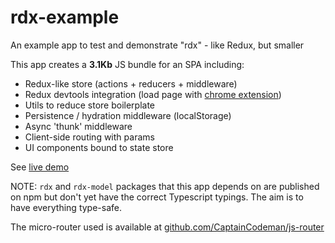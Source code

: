 # rdx-example

An example app to test and demonstrate "rdx" - like Redux, but smaller

This app creates a **3.1Kb** JS bundle for an SPA including:

* Redux-like store (actions + reducers + middleware)
* Redux devtools integration (load page with [chrome extension](https://chrome.google.com/webstore/detail/redux-devtools/lmhkpmbekcpmknklioeibfkpmmfibljd?hl=en))
* Utils to reduce store boilerplate
* Persistence / hydration middleware (localStorage)
* Async 'thunk' middleware
* Client-side routing with params
* UI components bound to state store

See [live demo](https://captaincodeman.github.io/rdx-example/)

NOTE: `rdx` and `rdx-model` packages that this app depends on are published
on npm but don't yet have the correct Typescript typings. The aim is to have
everything type-safe.

The micro-router used is available at [github.com/CaptainCodeman/js-router](https://github.com/CaptainCodeman/js-router)